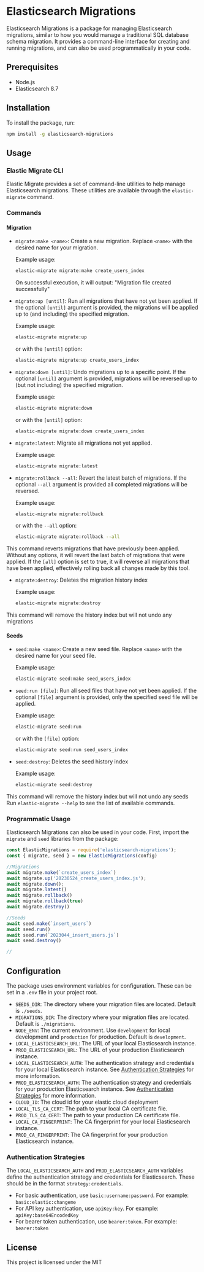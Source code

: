 # Elasticsearch Migrations

Elasticsearch Migrations is a package for managing Elasticsearch migrations, similar to how you would manage a traditional SQL database schema migration. It provides a command-line interface for creating and running migrations, and can also be used programmatically in your code.

## Prerequisites

- Node.js
- Elasticsearch 8.7

## Installation

To install the package, run:

```bash
npm install -g elasticsearch-migrations
```

## Usage

### Elastic Migrate CLI

Elastic Migrate provides a set of command-line utilities to help manage Elasticsearch migrations. These utilities are available through the `elastic-migrate` command.


### Commands

#### Migration

- `migrate:make <name>`: Create a new migration. Replace `<name>` with the desired name for your migration.

    Example usage:
    ```bash
    elastic-migrate migrate:make create_users_index
    ```
    On successful execution, it will output: "Migration file created successfully"

- `migrate:up [until]`: Run all migrations that have not yet been applied. If the optional `[until]` argument is provided, the migrations will be applied up to (and including) the specified migration.

    Example usage:
    ```bash
    elastic-migrate migrate:up
    ```
    or with the `[until]` option:
    ```bash
    elastic-migrate migrate:up create_users_index
    ```
    
- `migrate:down [until]`: Undo migrations up to a specific point. If the optional `[until]` argument is provided, migrations will be reversed up to (but not including) the specified migration.

    Example usage:
    ```bash
    elastic-migrate migrate:down
    ```
    or with the `[until]` option:
    ```bash
    elastic-migrate migrate:down create_users_index
    ```

- `migrate:latest`: Migrate all migrations not yet applied.

    Example usage:
    ```bash
    elastic-migrate migrate:latest
    ```
    
- `migrate:rollback --all`: Revert the latest batch of migrations. If the optional `--all` argument is provided all completed migrations will be reversed.

    Example usage:
    ```bash
    elastic-migrate migrate:rollback
    ```
    or with the `--all` option:
    ```bash
    elastic-migrate migrate:rollback --all
    ```

This command reverts migrations that have previously been applied. Without any options, it will revert the last batch of migrations that were applied. If the `[all]` option is set to true, it will reverse all migrations that have been applied, effectively rolling back all changes made by this tool.

- `migrate:destroy`: Deletes the migration history index

    Example usage:
    ```bash
    elastic-migrate migrate:destroy
    ```

This command will remove the history index but will not undo any migrations 
#### Seeds 

- `seed:make <name>`: Create a new seed file. Replace `<name>` with the desired name for your seed file. 

    Example usage:
    ```bash
    elastic-migrate seed:make seed_users_index
    ```

- `seed:run [file]`: Run all seed files that have not yet been applied. If the optional `[file]` argument is provided, only the specified seed file will be applied. 

    Example usage:
    ```bash
    elastic-migrate seed:run
    ```
    or with the `[file]` option:
    ```bash
    elastic-migrate seed:run seed_users_index
    ```
- `seed:destroy`: Deletes the seed history index

    Example usage:
    ```bash
    elastic-migrate seed:destroy
    ```

This command will remove the history index but will not undo any seeds 
Run `elastic-migrate --help` to see the list of available commands.

### Programmatic Usage

Elasticsearch Migrations can also be used in your code. First, import the `migrate` and `seed` libraries from the package:

```javascript
const ElasticMigrations = require('elasticsearch-migrations');
const { migrate, seed } = new ElasticMigrations(config)
```

```javascript
//Migrations
await migrate.make(`create_users_index`)
await migrate.up('20230524_create_users_index.js');
await migrate.down();
await migrate.latest()
await migrate.rollback()
await migrate.rollback(true)
await migrate.destroy()

//Seeds
await seed.make(`insert_users`)
await seed.run()
await seed.run(`2023044_insert_users.js`)
await seed.destroy()

//

```

## Configuration

The package uses environment variables for configuration. These can be set in a `.env` file in your project root.
- `SEEDS_DIR`: The directory where your migration files are located. Default is `./seeds`.
- `MIGRATIONS_DIR`: The directory where your migration files are located. Default is `./migrations`.
- `NODE_ENV`: The current environment. Use `development` for local development and `production` for production. Default is `development`.
- `LOCAL_ELASTICSEARCH_URL`: The URL of your local Elasticsearch instance.
- `PROD_ELASTICSEARCH_URL`: The URL of your production Elasticsearch instance.
- `LOCAL_ELASTICSEARCH_AUTH`: The authentication strategy and credentials for your local Elasticsearch instance. See [Authentication Strategies](#authentication-strategies) for more information.
- `PROD_ELASTICSEARCH_AUTH`: The authentication strategy and credentials for your production Elasticsearch instance. See [Authentication Strategies](#authentication-strategies) for more information.
- `CLOUD_ID`: The cloud id for your elastic cloud deployment
- `LOCAL_TLS_CA_CERT`: The path to your local CA certificate file.
- `PROD_TLS_CA_CERT`: The path to your production CA certificate file.
- `LOCAL_CA_FINGERPRINT`: The CA fingerprint for your local Elasticsearch instance.
- `PROD_CA_FINGERPRINT`: The CA fingerprint for your production Elasticsearch instance.

### Authentication Strategies

The `LOCAL_ELASTICSEARCH_AUTH` and `PROD_ELASTICSEARCH_AUTH` variables define the authentication strategy and credentials for Elasticsearch. These should be in the format `strategy:credentials`.

- For basic authentication, use `basic:username:password`. For example: `basic:elastic:changeme`
- For API key authentication, use `apiKey:key`. For example: `apiKey:base64EncodedKey`
- For bearer token authentication, use `bearer:token`. For example: `bearer:token`

## License

This project is licensed under the MIT
